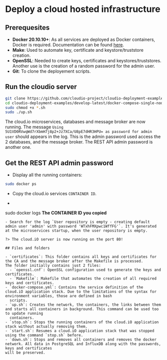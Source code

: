 # Deploy a cloud hosted infrastructure

## Prerequesites
- **Docker 20.10.10+**: As all services are deployed as Docker containers, Docker is required. Documentation can be found [here](https://docs.docker.com/engine/install/).
- **Make**: Used to automate key, certificate and keystore/truststore creation.
- **OpenSSL**: Needed to create keys, certificates and keystores/truststores. Another use is the creation of a random password for the admin user.
- **Git**: To clone the deployement scripts.

## Run the cloudio server
```bash
git clone https://github.com/cloudio-project/cloudio-deployment-examples.git
cd cloudio-deployment-examples/develop-latest/docker-compose-single-node/
sudo chmod +x *.sh
sudo ./up.sh
```
The cloud.io microservices, databases and message broker are now running. The message `Using 5U1VD0RVwqWd7rXbmH7j8p2+Jz7XCa/U8pE7dHR3HPU= as password for admin user` should appears in the log.
This is the admin password used access the 2 databases, and the message broker. The REST API admin password is another one.

## Get the REST API admin password
- Display all the running containers:
```bash
sudo docker ps
```
- Copy the cloud.io services `CONTAINER ID`.
- ```bash
sudo docker logs **The CONTAINER ID you copied**
```
- Search for the log `User repository is empty - creating default admin user 'admin' with password 'WTxhFMXpwc1WffFG'`. It's generated at the microservices startup, when the user repository is empty.

?> The cloud.iO server is now running on the port 80!

## Files and folders

- `certificates`: This folder contains all keys and certificates for the CA and the message broker after the Makefile is processed.  
The folder initially contains just 2 files: 
  - `openssl.cnf`: OpenSSL configuration used to generate the keys and certificates.
  - `Makefile`: Makefile that automates the creation of all required keys and certificates.  
- `docker-compose.yml`: Contains the service definition of the cloud.iO application stack. Due to the limitations of the syntax for environment variables, those are defined in bash 
  scripts.
- `up.sh`: Creates the network, the containers, the links between them and starts all containers in background. This command can be used too to update running 
  containers.
- `stop.sh`: Stops the running containers of the cloud.iO application stack without actually removing them.
- `start.sh`: Resumes a cloud.iO application stack that was stopped using the command `stop.sh` before.
- `down.sh`: Stops and removes all containers and removes the docker network. All data in PostgreSQL and InfluxDB along with the passwords, keys and certificates 
will be preserved.
